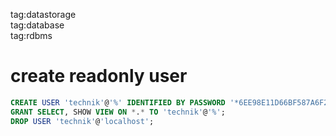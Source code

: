 tag:datastorage  
tag:database  
tag:rdbms  

# create readonly user
```sql
CREATE USER 'technik'@'%' IDENTIFIED BY PASSWORD '*6EE98E11D66BF587A6F24F3A59A4DC0405C3B4D0';
GRANT SELECT, SHOW VIEW ON *.* TO 'technik'@'%';
DROP USER 'technik'@'localhost';                                  
```
